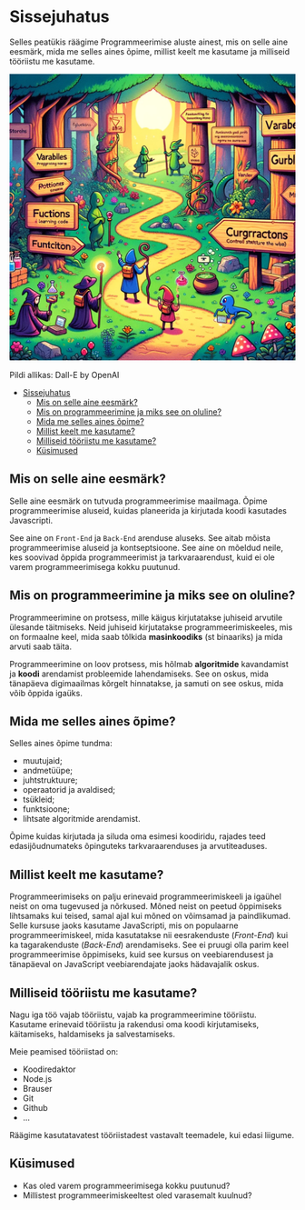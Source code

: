 # Sissejuhatus

Selles peatükis räägime Programmeerimise aluste ainest, mis on selle aine eesmärk, mida me selles aines õpime, millist keelt me kasutame ja milliseid tööriistu me kasutame.

![Sissejuhatus](Introduction-To-Programming.webp)

Pildi allikas: Dall-E by OpenAI

- [Sissejuhatus](#sissejuhatus)
  - [Mis on selle aine eesmärk?](#mis-on-selle-aine-eesmärk)
  - [Mis on programmeerimine ja miks see on oluline?](#mis-on-programmeerimine-ja-miks-see-on-oluline)
  - [Mida me selles aines õpime?](#mida-me-selles-aines-õpime)
  - [Millist keelt me kasutame?](#millist-keelt-me-kasutame)
  - [Milliseid tööriistu me kasutame?](#milliseid-tööriistu-me-kasutame)
  - [Küsimused](#küsimused)

## Mis on selle aine eesmärk?

Selle aine eesmärk on tutvuda programmeerimise maailmaga. Õpime programmeerimise aluseid, kuidas planeerida ja kirjutada koodi kasutades Javascripti.

See aine on `Front-End` ja `Back-End` arenduse aluseks. See aitab mõista programmeerimise aluseid ja kontseptsioone. See aine on mõeldud neile, kes soovivad õppida programmeerimist ja tarkvaraarendust, kuid ei ole varem programmeerimisega kokku puutunud.

## Mis on programmeerimine ja miks see on oluline?

Programmeerimine on protsess, mille käigus kirjutatakse juhiseid arvutile ülesande täitmiseks. Neid juhiseid kirjutatakse programmeerimiskeeles, mis on formaalne keel, mida saab tõlkida **masinkoodiks** (st binaariks) ja mida arvuti saab täita.

Programmeerimine on loov protsess, mis hõlmab **algoritmide** kavandamist ja **koodi** arendamist probleemide lahendamiseks. See on oskus, mida tänapäeva digimaailmas kõrgelt hinnatakse, ja samuti on see oskus, mida võib õppida igaüks.

## Mida me selles aines õpime?

Selles aines õpime tundma:
- muutujaid;
- andmetüüpe;
- juhtstruktuure;
- operaatorid ja avaldised;
- tsükleid;
- funktsioone;
- lihtsate algoritmide arendamist.

Õpime kuidas kirjutada ja siluda oma esimesi koodiridu, rajades teed edasijõudnumateks õpinguteks tarkvaraarenduses ja arvutiteaduses.

## Millist keelt me kasutame?

Programmeerimiseks on palju erinevaid programmeerimiskeeli ja igaühel neist on oma tugevused ja nõrkused. Mõned neist on peetud õppimiseks lihtsamaks kui teised, samal ajal kui mõned on võimsamad ja paindlikumad. Selle kursuse jaoks kasutame JavaScripti, mis on populaarne programmeerimiskeel, mida kasutatakse nii eesrakenduste (*Front-End*) kui ka tagarakenduste (*Back-End*) arendamiseks. See ei pruugi olla parim keel programmeerimise õppimiseks, kuid see kursus on veebiarendusest ja tänapäeval on JavaScript veebiarendajate jaoks hädavajalik oskus.

## Milliseid tööriistu me kasutame?

Nagu iga töö vajab tööriistu, vajab ka programmeerimine tööriistu. Kasutame erinevaid tööriistu ja rakendusi oma koodi kirjutamiseks, käitamiseks, haldamiseks ja salvestamiseks.

Meie peamised tööriistad on:
- Koodiredaktor
- Node.js
- Brauser
- Git
- Github
- ...

Räägime kasutatavatest tööriistadest vastavalt teemadele, kui edasi liigume.

## Küsimused

- Kas oled varem programmeerimisega kokku puutunud?
- Millistest programmeerimiskeeltest oled varasemalt kuulnud?
